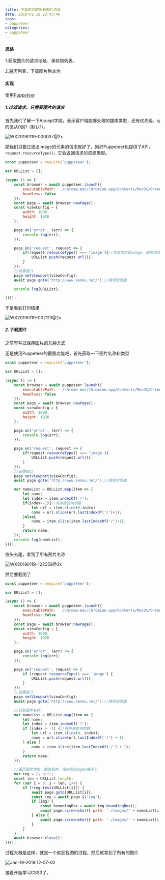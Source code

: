 ```yaml
---
title: 下载网页的所有图片资源
date: 2019-01-18 23:43:46
tags: 
- puppeteer
categories: 
- puppeteer
---
```


#### 思路

1.获取图片的请求地址，保存到列表。

2.遍历列表，下载图片到本地



#### 实现

使用[Puppeteer](https://qinhanwen.github.io/2018/11/16/puppeteer%E5%B0%8F%E8%AF%95%E7%89%9B%E5%88%80/)

##### 1.过滤请求，只需要图片的请求

首先我们了解一下Accept字段，表示客户端能够处理的媒体类型，还有优先级，q的值从0到1（默认1）。

![WX20190119-000037@2x](http://114.55.30.96/WX20190119-000037@2x.png)



那我们只要过滤出image的元素的请求就好了，刚好Puppeteer也提供了API，`request.resourceType()`，它会返回请求的资源类型。

```javascript
const puppeteer = require('puppeteer');

var URLList = [];

(async () => {
    const browser = await puppeteer.launch({
        executablePath: './chrome-mac/Chromium.app/Contents/MacOS/Chromium',
        headless: false
    });
    const page = await browser.newPage();
    const viewConfig = {
        width: 1080,
        height: 1920
    };

    page.on('error', (err) => {
        console.log(err);
    });

    page.on('request', request => {
        if(request.resourceType() === 'image'){//资源类型是image，就把请求地址push进数组
            URLList.push(request.url());
        }
    });
    //设置窗口 
    page.setViewport(viewConfig);
    await page.goto('http://www.senou.net/');//跳转到页面

    console.log(URLList);

})();
```



于是看到打印结果

![WX20190119-002113@2x](http://114.55.30.96/WX20190119-002113@2x.png)



##### 2.下载图片

之前有写过[保存图片的几种方式](https://qinhanwen.github.io/2018/12/15/%E4%B8%83%E7%89%9B%E4%BA%91%E6%B5%8B%E8%AF%95%E5%9F%9F%E5%90%8D%E8%BF%87%E6%9C%9F/)

还是使用Puppeteer的截图功能吧，首先获取一下图片名称和类型

```javascript
const puppeteer = require('puppeteer');

var URLList = [];

(async () => {
    const browser = await puppeteer.launch({
        executablePath: './chrome-mac/Chromium.app/Contents/MacOS/Chromium',
        headless: false
    });
    const page = await browser.newPage();
    const viewConfig = {
        width: 1080,
        height: 1920
    };

    page.on('error', (err) => {
        console.log(err);
    });

    page.on('request', request => {
        if(request.resourceType() === 'image'){
            URLList.push(request.url());
        }
    });
    //设置窗口 
    page.setViewport(viewConfig);
    await page.goto('http://www.senou.net/');//跳转到页面

    var nameList = URLList.map(item => {
        let name;
        let index = item.indexOf('?');
        if(index>-1){//有拼接查询参数
            let url = item.slice(0,index)
            name = url.slice(url.lastIndexOf('/')+1);
        }else{
            name = item.slice(item.lastIndexOf('/')+1);
        }
        return name;
    });
    console.log(nameList);
})();

```

掐头去尾，拿到了所有图片名称

![WX20190119-122358@2x](http://114.55.30.96/WX20190119-122358@2x.png)



然后要截图了

```javascript
const puppeteer = require('puppeteer');

var URLList = [];

(async () => {
    const browser = await puppeteer.launch({
        executablePath: './chrome-mac/Chromium.app/Contents/MacOS/Chromium',
        headless: false
    });
    const page = await browser.newPage();
    const viewConfig = {
        width: 1080,
        height: 1920
    };

    page.on('error', (err) => {
        console.log(err);
    });

    page.on('request', request => {
        if (request.resourceType() === 'image') {
            URLList.push(request.url());
        }
    });
    //设置窗口 
    page.setViewport(viewConfig);
    await page.goto('http://www.senou.net/');//跳转到页面

    //获取图片名称
    var nameList = URLList.map(item => {
        let name;
        let index = item.indexOf('?');
        if (index > -1) {//有拼接查询参数
            let url = item.slice(0, index);
            name = url.slice(url.lastIndexOf('/') + 1);
        } else {
            name = item.slice(item.lastIndexOf('/') + 1);
        }
        return name;
    });

    //遍历图片地址，截取图片，保存到images路径下
    var reg = /\.gif/;
    const len = URLList.length;
    for (var i = 0; i < len; i++) {
        if (!reg.test(URLList[i])) {
            await page.goto(URLList[i]);
            const img = await page.$('img');
            if (img) {
                const boundingBox = await img.boundingBox();
                await page.screenshot({ path: './images/' + nameList[i], clip: boundingBox });
            } else {
                await page.screenshot({ path: './images/' + nameList[i] });
            }
        }
    }
    await browser.close();
})();

```



过程大概是这样，就是一个疯狂截图的过程，然后就拿到了所有的图片

![Jan-19-2019 12-57-02](http://114.55.30.96/image-picker.gif)



接着开始学习CSS3了。